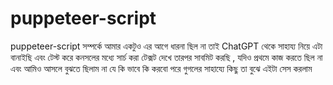 # puppeteer-script
puppeteer-script সম্পর্কে আমার একটুও এর আগে ধারনা ছিল না তাই ChatGPT থেকে সাহায্য নিয়ে এটা বানাইছি এবং টেস্ট করে কনসলের মধ্যে সার্চ করা টেক্সট দেখে তারপর সাবমিট করছি , যদিও প্রথমে কাজ করতে ছিল না এবং আমিও আসলে বুঝতে ছিলাম না যে কি ভাবে কি করবো পরে গুগলের সাহায্যে কিছু তা বুঝে এইটা সেস করলাম 
